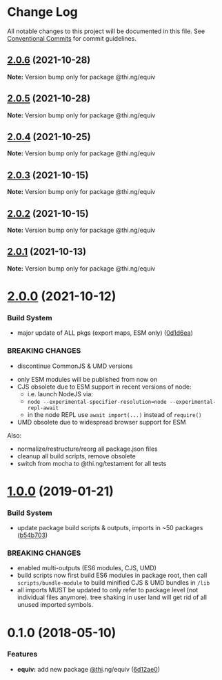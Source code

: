 # Change Log

All notable changes to this project will be documented in this file.
See [Conventional Commits](https://conventionalcommits.org) for commit guidelines.

## [2.0.6](https://github.com/thi-ng/umbrella/compare/@thi.ng/equiv@2.0.5...@thi.ng/equiv@2.0.6) (2021-10-28)

**Note:** Version bump only for package @thi.ng/equiv





## [2.0.5](https://github.com/thi-ng/umbrella/compare/@thi.ng/equiv@2.0.4...@thi.ng/equiv@2.0.5) (2021-10-28)

**Note:** Version bump only for package @thi.ng/equiv





## [2.0.4](https://github.com/thi-ng/umbrella/compare/@thi.ng/equiv@2.0.3...@thi.ng/equiv@2.0.4) (2021-10-25)

**Note:** Version bump only for package @thi.ng/equiv





## [2.0.3](https://github.com/thi-ng/umbrella/compare/@thi.ng/equiv@2.0.2...@thi.ng/equiv@2.0.3) (2021-10-15)

**Note:** Version bump only for package @thi.ng/equiv





## [2.0.2](https://github.com/thi-ng/umbrella/compare/@thi.ng/equiv@2.0.1...@thi.ng/equiv@2.0.2) (2021-10-15)

**Note:** Version bump only for package @thi.ng/equiv





## [2.0.1](https://github.com/thi-ng/umbrella/compare/@thi.ng/equiv@2.0.0...@thi.ng/equiv@2.0.1) (2021-10-13)

**Note:** Version bump only for package @thi.ng/equiv





# [2.0.0](https://github.com/thi-ng/umbrella/compare/@thi.ng/equiv@1.0.45...@thi.ng/equiv@2.0.0) (2021-10-12)


### Build System

* major update of ALL pkgs (export maps, ESM only) ([0d1d6ea](https://github.com/thi-ng/umbrella/commit/0d1d6ea9fab2a645d6c5f2bf2591459b939c09b6))


### BREAKING CHANGES

* discontinue CommonJS & UMD versions

- only ESM modules will be published from now on
- CJS obsolete due to ESM support in recent versions of node:
  - i.e. launch NodeJS via:
  - `node --experimental-specifier-resolution=node --experimental-repl-await`
  - in the node REPL use `await import(...)` instead of `require()`
- UMD obsolete due to widespread browser support for ESM

Also:
- normalize/restructure/reorg all package.json files
- cleanup all build scripts, remove obsolete
- switch from mocha to @thi.ng/testament for all tests






#  [1.0.0](https://github.com/thi-ng/umbrella/compare/@thi.ng/equiv@0.1.15...@thi.ng/equiv@1.0.0) (2019-01-21) 

###  Build System 

- update package build scripts & outputs, imports in ~50 packages ([b54b703](https://github.com/thi-ng/umbrella/commit/b54b703)) 

###  BREAKING CHANGES 

- enabled multi-outputs (ES6 modules, CJS, UMD) 
- build scripts now first build ES6 modules in package root, then call   `scripts/bundle-module` to build minified CJS & UMD bundles in `/lib` 
- all imports MUST be updated to only refer to package level   (not individual files anymore). tree shaking in user land will get rid of   all unused imported symbols. 

#  0.1.0 (2018-05-10) 

###  Features 

- **equiv:** add new package [@thi](https://github.com/thi).ng/equiv ([6d12ae0](https://github.com/thi-ng/umbrella/commit/6d12ae0))
